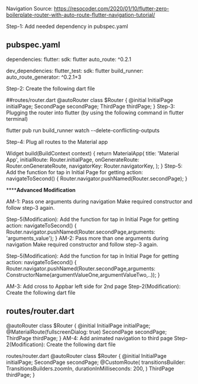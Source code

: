 Navigation
Source: https://resocoder.com/2020/01/10/flutter-zero-boilerplate-router-with-auto-route-flutter-navigation-tutorial/

Step-1: Add needed dependency in pubspec.yaml

## pubspec.yaml
dependencies:
  flutter:
    sdk: flutter
  auto_route: ^0.2.1

dev_dependencies:
  flutter_test:
    sdk: flutter
  build_runner:
  auto_route_generator: ^0.2.1+3

Step-2: Create the following dart file

  ##routes/router.dart
@autoRouter
class $Router {
  @initial
  InitialPage initialPage;
  SecondPage secondPage;
  ThirdPage thirdPage;
}
Step-3: Plugging the router into flutter (by using the following command in flutter terminal)

flutter pub run build_runner watch --delete-conflicting-outputs

Step-4: Plug all routes to the Material app

Widget build(BuildContext context) {
    return MaterialApp(
      title: 'Material App',
      initialRoute: Router.initialPage,
      onGenerateRoute: Router.onGenerateRoute,
      navigatorKey: Router.navigatorKey,
    );
  }
Step-5: Add the function for tap  in Initial Page for getting action:
 navigateToSecond() {
  Router.navigator.pushNamed(Router.secondPage);
}

************Advanced Modification********

AM-1: Pass one arguments during navigation
Make required constructor and follow step-3 again.

Step-5(Modification): Add the function for tap  in Initial Page for getting action:
 navigateToSecond() {
  Router.navigator.pushNamed(Router.secondPage,arguments: 'arguments_value');
}
AM-2: Pass more than one arguments during navigation
Make required constructor and follow step-3 again.

Step-5(Modification): Add the function for tap  in Initial Page for getting action:
 navigateToSecond() {
  Router.navigator.pushNamed(Router.secondPage,arguments: ConstructorName(argumentValueOne,argumentValueTwo,..));
}

AM-3: Add cross to Appbar left side for 2nd page
Step-2(Modification): Create the following dart file

## routes/router.dart
@autoRouter
class $Router {
  @initial
  InitialPage initialPage;
@MaterialRoute(fullscreenDialog: true)
  SecondPage secondPage;
  ThirdPage thirdPage;
}
AM-4: Add animated navigation to third page
Step-2(Modification): Create the following dart file

routes/router.dart
@autoRouter
class $Router {
  @initial
  InitialPage initialPage;
  SecondPage secondPage;
   @CustomRoute(
  transitionsBuilder: TransitionsBuilders.zoomIn,
  durationInMilliseconds: 200,
   )
  ThirdPage thirdPage;
}

